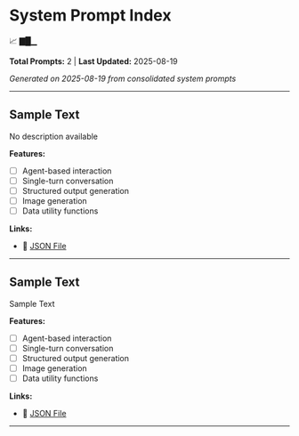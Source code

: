 # System Prompt Index

📈 ▇█▁

**Total Prompts:** 2 | **Last Updated:** 2025-08-19

*Generated on 2025-08-19 from consolidated system prompts*

---

## Sample Text

No description available

**Features:**
  - ☐ Agent-based interaction
  - ☐ Single-turn conversation
  - ☐ Structured output generation
  - ☐ Image generation
  - ☐ Data utility functions

**Links:**
  - 📄 [JSON File](system-prompts/json/Sample_Text_270525.json)

---

## Sample Text

Sample Text

**Features:**
  - ☐ Agent-based interaction
  - ☐ Single-turn conversation
  - ☐ Structured output generation
  - ☐ Image generation
  - ☐ Data utility functions

**Links:**
  - 📄 [JSON File](system-prompts/json/Sample_Text_270525.json)

---

